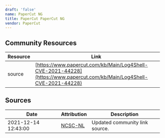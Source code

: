 ```yaml
---
draft: 'false'
name: PaperCut NG
title: PaperCut PaperCut NG
vendor: PaperCut
---
```



## Community Resources
| Resource | Link |
| --- | --- |
| source | [https://www.papercut.com/kb/Main/Log4Shell-CVE-2021-44228](https://www.papercut.com/kb/Main/Log4Shell-CVE-2021-44228) |


## Sources
| Date | Attribution | Description |
| --- | --- | --- |
| 2021-12-14 12:43:00 | [NCSC-NL](https://github.com/NCSC-NL/log4shell/blob/main/software/README.md) | Updated community link source.  |
